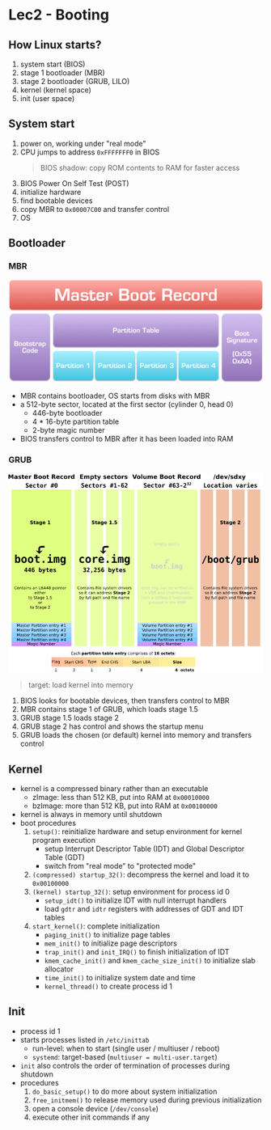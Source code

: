 # Lec2 - Booting
## How Linux starts?
1. system start (BIOS)
2. stage 1 bootloader (MBR)
3. stage 2 bootloader (GRUB, LILO)
4. kernel (kernel space)
5. init (user space)

## System start
1. power on, working under "real mode"
2. CPU jumps to address `0xFFFFFFF0` in BIOS
   > BIOS shadow: copy ROM contents to RAM for faster access
3. BIOS Power On Self Test (POST)
4. initialize hardware
5. find bootable devices
6. copy MBR to `0x00007C00` and transfer control
7. OS

## Bootloader
### MBR
![](img/MBR.png)
- MBR contains bootloader, OS starts from disks with MBR
- a 512-byte sector, located at the first sector (cylinder 0, head 0)
  - 446-byte bootloader
  - 4 * 16-byte partition table
  - 2-byte magic number
- BIOS transfers control to MBR after it has been loaded into RAM

### GRUB
![](img/GRUB.png)
> target: load kernel into memory
1. BIOS looks for bootable devices, then transfers control to MBR
2. MBR contains stage 1 of GRUB, which loads stage 1.5
3. GRUB stage 1.5 loads stage 2
4. GRUB stage 2 has control and shows the startup menu
5. GRUB loads the chosen (or default) kernel into memory and transfers control

## Kernel
- kernel is a compressed binary rather than an executable
  - zImage: less than 512 KB, put into RAM at `0x00010000`
  - bzImage: more than 512 KB, put into RAM at `0x00100000`
- kernel is always in memory until shutdown
- boot procedures
  1. `setup()`: reinitialize hardware and setup environment for kernel program execution
     - setup Interrupt Descriptor Table (IDT) and Global Descriptor Table (GDT)
     - switch from "real mode" to "protected mode"
  2. `(compressed) startup_32()`: decompress the kernel and load it to `0x00100000`
  3. `(kernel) startup_32()`: setup environment for process id 0
     - `setup_idt()` to initialize IDT with null interrupt handlers
     - load `gdtr` and `idtr` registers with addresses of GDT and IDT tables
  4. `start_kernel()`: complete initialization
     - `paging_init()` to initialize page tables
     - `mem_init()` to initialize page descriptors
     - `trap_init()` and `init_IRQ()` to finish initialization of IDT
     - `kmem_cache_init()` and `kmem_cache_size_init()` to initialize slab allocator
     - `time_init()` to initialize system date and time
     - `kernel_thread()` to create process id 1

## Init
- process id 1
- starts processes listed in `/etc/inittab`
  - run-level: when to start (single user / multiuser / reboot)
  - `systemd`: target-based (`multiuser = multi-user.target`)
- `init` also controls the order of termination of processes during shutdown
- procedures
  1. `do_basic_setup()` to do more about system initialization
  2. `free_initmem()` to release memory used during previous initialization
  3. open a console device (`/dev/console`)
  4. execute other init commands if any
